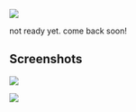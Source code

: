 ![](https://user-images.githubusercontent.com/73490201/147893121-3ed1ae74-5f3e-45ca-b5d4-2d6a4285a508.png)

not ready yet. come back soon!


## Screenshots

![](https://user-images.githubusercontent.com/73490201/141029280-af8bd836-4755-48a7-8d46-d436fece6577.PNG)

![](https://user-images.githubusercontent.com/73490201/141029478-4b5042d2-532b-4975-becf-c4f73c67a25d.PNG)

